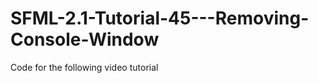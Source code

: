 SFML-2.1-Tutorial-45---Removing-Console-Window
==============================================

Code for the following video tutorial 
